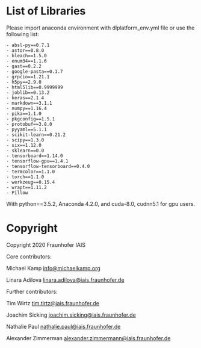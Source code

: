 # List of Libraries
Please import anaconda environment with dlplatform_env.yml file or use the following list:

    - absl-py==0.7.1
    - astor==0.8.0
    - bleach==1.5.0
    - enum34==1.1.6
    - gast==0.2.2
    - google-pasta==0.1.7
    - grpcio==1.21.1
    - h5py==2.9.0
    - html5lib==0.9999999
    - joblib==0.13.2
    - keras==2.1.4
    - markdown==3.1.1
    - numpy==1.16.4
    - pika==1.1.0
    - pkgconfig==1.5.1
    - protobuf==3.8.0
    - pyyaml==5.1.1
    - scikit-learn==0.21.2
    - scipy==1.3.0
    - six==1.12.0
    - sklearn==0.0
    - tensorboard==1.14.0
    - tensorflow-gpu==1.4.1
    - tensorflow-tensorboard==0.4.0
    - termcolor==1.1.0
    - torch==1.1.0
    - werkzeug==0.15.4
    - wrapt==1.11.2
    - Pillow

With python==3.5.2, Anaconda 4.2.0, and cuda-8.0, cudnn5.1 for gpu users.

# Copyright
Copyright 2020 Fraunhofer IAIS

Core contributors:

Michael Kamp info@michaelkamp.org

Linara Adilova linara.adilova@iais.fraunhofer.de

Further contributors:

Tim Wirtz tim.tirtz@iais.fraunhofer.de

Joachim Sicking joachim.sicking@iais.fraunhofer.de

Nathalie Paul nathalie.paul@iais.fraunhofer.de

Alexander Zimmerman alexander.zimmermann@iais.fraunhofer.de

